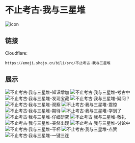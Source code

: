# 不止考古·我与三星堆
![icon](https://emoji.shojo.cn/bili/src/不止考古·我与三星堆/icon.png)
## 链接
Cloudflare:
```
https://emoji.shojo.cn/bili/src/不止考古·我与三星堆
```
## 展示
![不止考古·我与三星堆-知识增加](https://emoji.shojo.cn/bili/src/不止考古·我与三星堆/不止考古·我与三星堆-知识增加.png)
![不止考古·我与三星堆-考古中](https://emoji.shojo.cn/bili/src/不止考古·我与三星堆/不止考古·我与三星堆-考古中.png)
![不止考古·我与三星堆-发现宝藏](https://emoji.shojo.cn/bili/src/不止考古·我与三星堆/不止考古·我与三星堆-发现宝藏.png)
![不止考古·我与三星堆-疑问？](https://emoji.shojo.cn/bili/src/不止考古·我与三星堆/不止考古·我与三星堆-疑问？.png)
![不止考古·我与三星堆-观察](https://emoji.shojo.cn/bili/src/不止考古·我与三星堆/不止考古·我与三星堆-观察.png)
![不止考古·我与三星堆-震惊](https://emoji.shojo.cn/bili/src/不止考古·我与三星堆/不止考古·我与三星堆-震惊.png)
![不止考古·我与三星堆-期待](https://emoji.shojo.cn/bili/src/不止考古·我与三星堆/不止考古·我与三星堆-期待.png)
![不止考古·我与三星堆-学到了](https://emoji.shojo.cn/bili/src/不止考古·我与三星堆/不止考古·我与三星堆-学到了.png)
![不止考古·我与三星堆-仔细研究](https://emoji.shojo.cn/bili/src/不止考古·我与三星堆/不止考古·我与三星堆-仔细研究.png)
![不止考古·我与三星堆-敬礼](https://emoji.shojo.cn/bili/src/不止考古·我与三星堆/不止考古·我与三星堆-敬礼.png)
![不止考古·我与三星堆-突然出现](https://emoji.shojo.cn/bili/src/不止考古·我与三星堆/不止考古·我与三星堆-突然出现.png)
![不止考古·我与三星堆-讨论中](https://emoji.shojo.cn/bili/src/不止考古·我与三星堆/不止考古·我与三星堆-讨论中.png)
![不止考古·我与三星堆-干杯](https://emoji.shojo.cn/bili/src/不止考古·我与三星堆/不止考古·我与三星堆-干杯.png)
![不止考古·我与三星堆-点赞](https://emoji.shojo.cn/bili/src/不止考古·我与三星堆/不止考古·我与三星堆-点赞.png)
![不止考古·我与三星堆-一键三连](https://emoji.shojo.cn/bili/src/不止考古·我与三星堆/不止考古·我与三星堆-一键三连.png)
